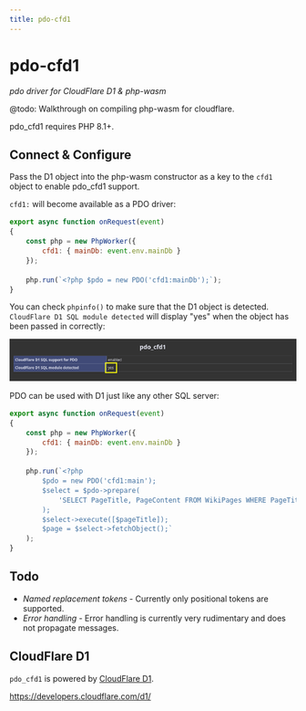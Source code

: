```yaml
---
title: pdo-cfd1
---
```

# pdo-cfd1

*pdo driver for CloudFlare D1 & php-wasm*

<span class = "highlight">@todo:</span> Walkthrough on compiling php-wasm for cloudflare.

pdo_cfd1 requires PHP 8.1+.

## Connect & Configure

Pass the D1 object into the php-wasm constructor as a key to the `cfd1` object to enable pdo_cfd1 support.

`cfd1:` will become available as a PDO driver:

```javascript
export async function onRequest(event)
{
    const php = new PhpWorker({
        cfd1: { mainDb: event.env.mainDb }
    });

    php.run(`<?php $pdo = new PDO('cfd1:mainDb');`);
}
```

You can check `phpinfo()` to make sure that the D1 object is detected. `CloudFlare D1 SQL module detected` will display "yes" when the object has been passed in correctly:

![](https://raw.githubusercontent.com/seanmorris/pdo-cfd1/refs/heads/master/phpinfo.png)

PDO can be used with D1 just like any other SQL server:

```javascript
export async function onRequest(event)
{
    const php = new PhpWorker({
        cfd1: { mainDb: event.env.mainDb }
    });

    php.run(`<?php
        $pdo = new PDO('cfd1:main');
        $select = $pdo->prepare(
            'SELECT PageTitle, PageContent FROM WikiPages WHERE PageTitle = ?'
        );
        $select->execute([$pageTitle]);
        $page = $select->fetchObject();`
    );
}
```

## Todo

* *Named replacement tokens* - Currently only positional tokens are supported.
* *Error handling* - Error handling is currently very rudimentary and does not propagate messages.

## CloudFlare D1

`pdo_cfd1` is powered by [CloudFlare D1](https://developers.cloudflare.com/d1/).

<https://developers.cloudflare.com/d1/>
